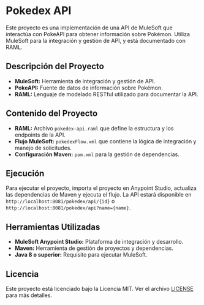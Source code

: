 # Pokedex API

Este proyecto es una implementación de una API de MuleSoft que interactúa con PokeAPI para obtener información sobre Pokémon. Utiliza MuleSoft para la integración y gestión de API, y está documentado con RAML.

## Descripción del Proyecto

- **MuleSoft:** Herramienta de integración y gestión de API.
- **PokeAPI:** Fuente de datos de información sobre Pokémon.
- **RAML:** Lenguaje de modelado RESTful utilizado para documentar la API.

## Contenido del Proyecto

- **RAML:** Archivo `pokedex-api.raml` que define la estructura y los endpoints de la API.
- **Flujo MuleSoft:** `pokedexFlow.xml` que contiene la lógica de integración y manejo de solicitudes.
- **Configuración Maven:** `pom.xml` para la gestión de dependencias.

## Ejecución

Para ejecutar el proyecto, importa el proyecto en Anypoint Studio, actualiza las dependencias de Maven y ejecuta el flujo. La API estará disponible en `http://localhost:8081/pokedex/api/{id}` o `http://localhost:8081/pokedex/api?name={name}`.

## Herramientas Utilizadas

- **MuleSoft Anypoint Studio:** Plataforma de integración y desarrollo.
- **Maven:** Herramienta de gestión de proyectos y dependencias.
- **Java 8 o superior:** Requisito para ejecutar MuleSoft.


## Licencia

Este proyecto está licenciado bajo la Licencia MIT. Ver el archivo [LICENSE](LICENSE) para más detalles.
